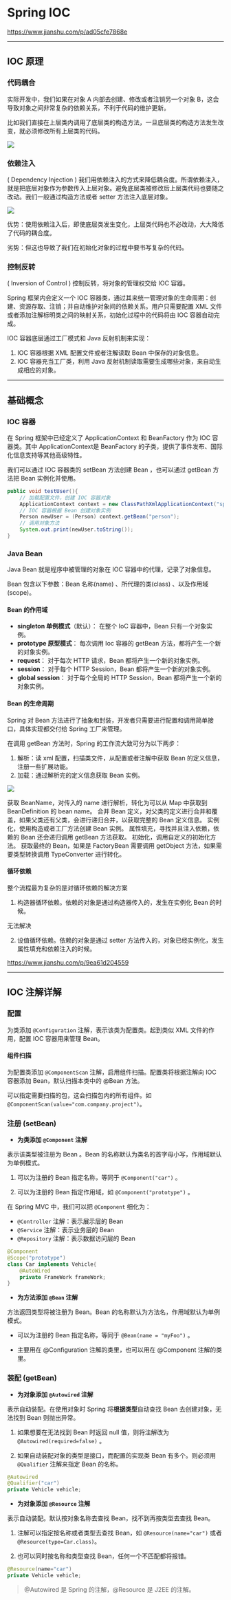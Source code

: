 # Spring IOC

https://www.jianshu.com/p/ad05cfe7868e

---


## IOC 原理

### 代码耦合

实际开发中，我们如果在对象 A 内部去创建、修改或者注销另一个对象 B，这会导致对象之间非常复杂的依赖关系，不利于代码的维护更新。

比如我们直接在上层类内调用了底层类的构造方法，一旦底层类的构造方法发生改变，就必须修改所有上层类的代码。

![](依赖关系.png)


### 依赖注入

( Dependency Injection ) 我们用依赖注入的方式来降低耦合度。所谓依赖注入，就是把底层对象作为参数传入上层对象。避免底层类被修改后上层类代码也要随之改动。我们一般通过构造方法或者 setter 方法注入底层对象。

![](依赖注入.png)


优势：使用依赖注入后，即使底层类发生变化，上层类代码也不必改动，大大降低了代码的耦合度。

劣势：但这也导致了我们在初始化对象的过程中要书写复杂的代码。


### 控制反转

( Inversion of Control ) 控制反转，将对象的管理权交给 IOC 容器。

Spring 框架内会定义一个 IOC 容器类，通过其来统一管理对象的生命周期：创建、资源存取、注销；并自动维护对象间的依赖关系。用户只需要配置 XML 文件或者添加注解标明类之间的映射关系，初始化过程中的代码将由 IOC 容器自动完成。

IOC 容器底层通过工厂模式和 Java 反射机制来实现：

1. IOC 容器根据 XML 配置文件或者注解读取 Bean 中保存的对象信息。
2. IOC 容器充当工厂类，利用 Java 反射机制读取需要生成哪些对象，来自动生成相应的对象。

---

## 基础概念

### IOC 容器

在 Spring 框架中已经定义了 ApplicationContext 和 BeanFactory 作为 IOC 容器类。其中 ApplicationContext是 BeanFactory 的子类，提供了事件发布、国际化信息支持等其他高级特性。

我们可以通过 IOC 容器类的 setBean 方法创建 Bean ，也可以通过 getBean 方法把 Bean 实例化并使用。

```java
public void testUser(){
    // 加载配置文件，创建 IOC 容器对象
    ApplicationContext context = new ClassPathXmlApplicationContext("spring.xml");
    // IOC 容器根据 Bean 创建对象实例
    Person newUser = (Person) context.getBean("person");
    // 调用对象方法
    System.out.print(newUser.toString());
}
```

### Java Bean

Java Bean 就是程序中被管理的对象在 IOC 容器中的代理，记录了对象信息。

Bean 包含以下参数：Bean 名称(name) 、所代理的类(class) 、以及作用域(scope)。

#### Bean 的作用域

- **singleton 单例模式**（默认）： 在整个 IoC 容器中，Bean 只有一个对象实例。
- **prototype 原型模式**： 每次调用 Ioc 容器的 getBean 方法，都将产生一个新的对象实例。
- **request**： 对于每次 HTTP 请求，Bean 都将产生一个新的对象实例。
- **session**： 对于每个 HTTP Session，Bean 都将产生一个新的对象实例。
- **global session**： 对于每个全局的 HTTP Session，Bean 都将产生一个新的对象实例。

#### Bean 的生命周期

Spring 对 Bean 方法进行了抽象和封装，开发者只需要进行配置和调用简单接口，具体实现都交付给 Spring 工厂来管理。

在调用 getBean 方法时，Spring 的工作流大致可分为以下两步：

1. 解析：读 xml 配置，扫描类文件，从配置或者注解中获取 Bean 的定义信息，注册一些扩展功能。
2. 加载：通过解析完的定义信息获取 Bean 实例。

![](bean.png)

获取 BeanName，对传入的 name 进行解析，转化为可以从 Map 中获取到 BeanDefinition 的 bean name。
合并 Bean 定义，对父类的定义进行合并和覆盖，如果父类还有父类，会进行递归合并，以获取完整的 Bean 定义信息。
实例化，使用构造或者工厂方法创建 Bean 实例。
属性填充，寻找并且注入依赖，依赖的 Bean 还会递归调用 getBean 方法获取。
初始化，调用自定义的初始化方法。
获取最终的 Bean，如果是 FactoryBean 需要调用 getObject 方法，如果需要类型转换调用 TypeConverter 进行转化。

#### 循环依赖

整个流程最为复杂的是对循环依赖的解决方案

1. 构造器循环依赖。依赖的对象是通过构造器传入的，发生在实例化 Bean 的时候。

无法解决

2. 设值循环依赖。依赖的对象是通过 setter 方法传入的，对象已经实例化，发生属性填充和依赖注入的时候。

https://www.jianshu.com/p/9ea61d204559

---



## IOC 注解详解

### 配置

为类添加 `@Configuration` 注解，表示该类为配置类。起到类似 XML 文件的作用，配置 IOC 容器用来管理 Bean。

#### 组件扫描

为配置类添加 `@ComponentScan` 注解，启用组件扫描。配置类将根据注解向 IOC 容器添加 Bean，默认扫描本类中的 @Bean 方法。

可以指定需要扫描的包，这会扫描包内的所有组件。如 `@ComponentScan(value="com.company.project")`。


### 注册 (setBean)


- **为类添加 `@Component` 注解**

表示该类型被注册为 Bean 。Bean 的名称默认为类名的首字母小写，作用域默认为单例模式。

1. 可以为注册的 Bean 指定名称，等同于 `@Component("car")` 。

2. 可以为注册的 Bean 指定作用域，如 `@Component("prototype")` 。

在 Spring MVC 中，我们可以把 `@Component` 细化为：

- `@Controller` 注解：表示展示层的 Bean
- `@Service` 注解：表示业务层的 Bean
- `@Repository` 注解：表示数据访问层的 Bean

```java
@Component
@Scope("prototype")
class Car implements Vehicle{
    @AutoWired
    private FrameWork frameWork;
}
```

- **为方法添加 `@Bean` 注解**

方法返回类型将被注册为 Bean。Bean 的名称默认为方法名，作用域默认为单例模式。

- 可以为注册的 Bean 指定名称，等同于 `@Bean(name = "myFoo")` 。

- 主要用在 @Configuration 注解的类里，也可以用在 @Component 注解的类里。





### 装配 (getBean)


- **为对象添加 `@Autowired` 注解**

表示自动装配。在使用对象时 Spring 将**根据类型**自动查找 Bean 去创建对象，无法找到 Bean 则抛出异常。

1. 如果想要在无法找到 Bean 时返回 null 值，则将注解改为 `@Autowired(required=false)` 。

2. 如果自动装配对象的类型是接口，而配置的实现类 Bean 有多个。则必须用 `@Qualifier` 注解来指定 Bean 的名称。

```java
@Autowired
@Qualifier("car")
private Vehicle vehicle;
```


- **为对象添加 `@Resource` 注解**

表示自动装配。默认按对象名称去查找 Bean，找不到再按类型去查找 Bean。

1. 注解可以指定按名称或者类型去查找 Bean，如 `@Resource(name="car")` 或者 `@Resource(type=Car.class)`。

2. 也可以同时按名称和类型查找 Bean，任何一个不匹配都将报错。

```java
@Resource(name="car")
private Vehicle vehicle;
```


> @Autowired 是 Spring 的注解，@Resource 是 J2EE 的注解。





